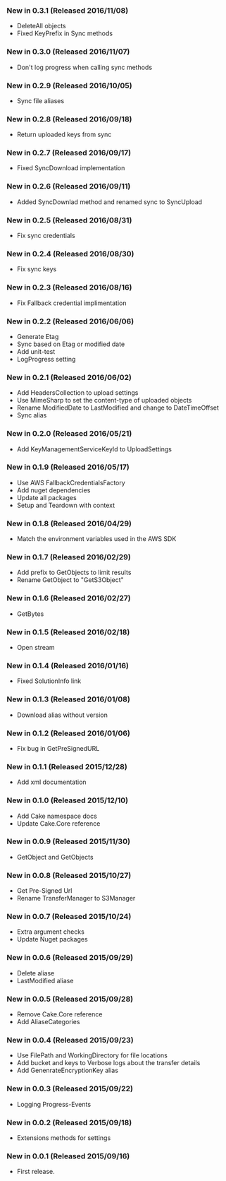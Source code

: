### New in 0.3.1 (Released 2016/11/08)
* DeleteAll objects
* Fixed KeyPrefix in Sync methods

### New in 0.3.0 (Released 2016/11/07)
* Don't log progress when calling sync methods

### New in 0.2.9 (Released 2016/10/05)
* Sync file aliases

### New in 0.2.8 (Released 2016/09/18)
* Return uploaded keys from sync

### New in 0.2.7 (Released 2016/09/17)
* Fixed SyncDownload implementation

### New in 0.2.6 (Released 2016/09/11)
* Added SyncDownlad method and renamed sync to SyncUpload

### New in 0.2.5 (Released 2016/08/31)
* Fix sync credentials

### New in 0.2.4 (Released 2016/08/30)
* Fix sync keys

### New in 0.2.3 (Released 2016/08/16)
* Fix Fallback credential implimentation

### New in 0.2.2 (Released 2016/06/06)
* Generate Etag
* Sync based on Etag or modified date
* Add unit-test
* LogProgress setting

### New in 0.2.1 (Released 2016/06/02)
* Add HeadersCollection to upload settings
* Use MimeSharp to set the content-type of uploaded objects
* Rename ModifiedDate to LastModified and change to DateTimeOffset
* Sync alias

### New in 0.2.0 (Released 2016/05/21)
* Add KeyManagementServiceKeyId to UploadSettings

### New in 0.1.9 (Released 2016/05/17)
* Use AWS FallbackCredentialsFactory
* Add nuget dependencies
* Update all packages
* Setup and Teardown with context

### New in 0.1.8 (Released 2016/04/29)
* Match the environment variables used in the AWS SDK

### New in 0.1.7 (Released 2016/02/29)
* Add prefix to GetObjects to limit results
* Rename GetObject to "GetS3Object"

### New in 0.1.6 (Released 2016/02/27)
* GetBytes

### New in 0.1.5 (Released 2016/02/18)
* Open stream

### New in 0.1.4 (Released 2016/01/16)
* Fixed SolutionInfo link

### New in 0.1.3 (Released 2016/01/08)
* Download alias without version

### New in 0.1.2 (Released 2016/01/06)
* Fix bug in GetPreSignedURL

### New in 0.1.1 (Released 2015/12/28)
* Add xml documentation

### New in 0.1.0 (Released 2015/12/10)
* Add Cake namespace docs
* Update Cake.Core reference

### New in 0.0.9 (Released 2015/11/30)
* GetObject and GetObjects

### New in 0.0.8 (Released 2015/10/27)
* Get Pre-Signed Url
* Rename TransferManager to S3Manager

### New in 0.0.7 (Released 2015/10/24)
* Extra argument checks
* Update Nuget packages

### New in 0.0.6 (Released 2015/09/29)
* Delete aliase
* LastModified aliase

### New in 0.0.5 (Released 2015/09/28)
* Remove Cake.Core reference
* Add AliaseCategories

### New in 0.0.4 (Released 2015/09/23)
* Use FilePath and WorkingDirectory for file locations
* Add bucket and keys to Verbose logs about the transfer details
* Add GenenrateEncryptionKey alias

### New in 0.0.3 (Released 2015/09/22)
* Logging Progress-Events

### New in 0.0.2 (Released 2015/09/18)
* Extensions methods for settings

### New in 0.0.1 (Released 2015/09/16)
* First release.
